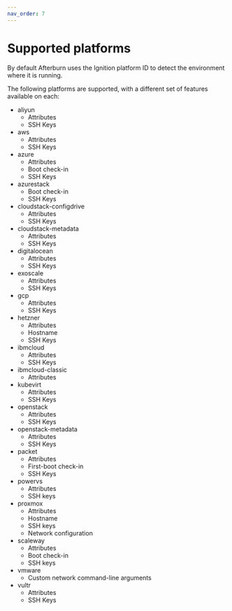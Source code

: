 ```yaml
---
nav_order: 7
---
```


# Supported platforms

By default Afterburn uses the Ignition platform ID to detect the environment where it is running.

The following platforms are supported, with a different set of features available on each:

* aliyun
  - Attributes
  - SSH Keys
* aws
  - Attributes
  - SSH Keys
* azure
  - Attributes
  - Boot check-in
  - SSH Keys
* azurestack
  - Boot check-in
  - SSH Keys
* cloudstack-configdrive
  - Attributes
  - SSH Keys
* cloudstack-metadata
  - Attributes
  - SSH Keys
* digitalocean
  - Attributes
  - SSH Keys
* exoscale
  - Attributes
  - SSH Keys
* gcp
  - Attributes
  - SSH Keys
* hetzner
  - Attributes
  - Hostname
  - SSH Keys
* ibmcloud
  - Attributes
  - SSH Keys
* ibmcloud-classic
  - Attributes
* kubevirt
  - Attributes
  - SSH Keys
* openstack
  - Attributes
  - SSH Keys
* openstack-metadata
  - Attributes
  - SSH Keys
* packet
  - Attributes
  - First-boot check-in
  - SSH Keys
* powervs
  - Attributes
  - SSH keys
* proxmox
  - Attributes
  - Hostname
  - SSH keys
  - Network configuration
* scaleway
  - Attributes
  - Boot check-in
  - SSH keys
* vmware
  - Custom network command-line arguments
* vultr
  - Attributes
  - SSH Keys
